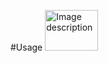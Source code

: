 




#Usage <img src="https://th.bing.com/th/id/OIP.s41Z0tfRcuQ-ep4sdtRXQwHaH_?w=170&h=183&c=7&r=0&o=5&pid=1.7" alt="Image description" width="85" height="65">

